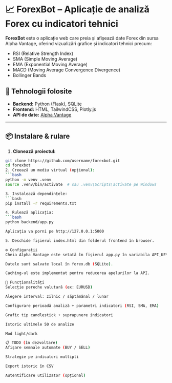 # 📈 ForexBot – Aplicație de analiză Forex cu indicatori tehnici

**ForexBot** este o aplicație web care preia și afișează date Forex din sursa Alpha Vantage, oferind vizualizări grafice și indicatori tehnici precum:
- RSI (Relative Strength Index)
- SMA (Simple Moving Average)
- EMA (Exponential Moving Average)
- MACD (Moving Average Convergence Divergence)
- Bollinger Bands

## 🔧 Tehnologii folosite
- **Backend:** Python (Flask), SQLite
- **Frontend:** HTML, TailwindCSS, Plotly.js
- **API de date:** [Alpha Vantage](https://www.alphavantage.co/)

---

## 📦 Instalare & rulare

1. **Clonează proiectul:**

```bash
git clone https://github.com/username/forexbot.git
cd forexbot
2. Creează un mediu virtual (opțional):
```bash
python -m venv .venv
source .venv/bin/activate  # sau .venv\Scripts\activate pe Windows

3. Instalează dependințele:
```bash
pip install -r requirements.txt

4. Rulează aplicația:
```bash
python backend/app.py

Aplicația va porni pe http://127.0.0.1:5000

5. Deschide fișierul index.html din folderul frontend în browser.

⚙️ Configurații
Cheia Alpha Vantage este setată în fișierul app.py în variabila API_KEY.

Datele sunt salvate local în forex.db (SQLite).

Caching-ul este implementat pentru reducerea apelurilor la API.

🧠 Funcționalități
Selecție pereche valutară (ex: EURUSD)

Alegere interval: zilnic / săptămânal / lunar

Configurare perioadă analiză + parametri indicatori (RSI, SMA, EMA)

Grafic tip candlestick + suprapunere indicatori

Istoric ultimele 50 de analize

Mod light/dark

📋 TODO (în dezvoltare)
Afișare semnale automate (BUY / SELL)

Strategie pe indicatori multipli

Export istoric în CSV

Autentificare utilizator (opțional)
